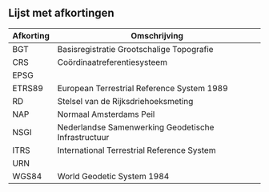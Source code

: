 ## Lijst met afkortingen
| Afkorting | Omschrijving |
|----------|--------------|
|BGT       |Basisregistratie Grootschalige Topografie|
|CRS       |Coördinaatreferentiesysteem|
|EPSG      | |
|ETRS89    |European Terrestrial Reference System 1989|
|RD        |Stelsel van de Rijksdriehoeksmeting|
|NAP       |Normaal Amsterdams Peil|
|NSGI      |Nederlandse Samenwerking Geodetische Infrastructuur|
|ITRS      |International Terrestrial Reference System|
|URN       | |
|WGS84     |World Geodetic System 1984|


